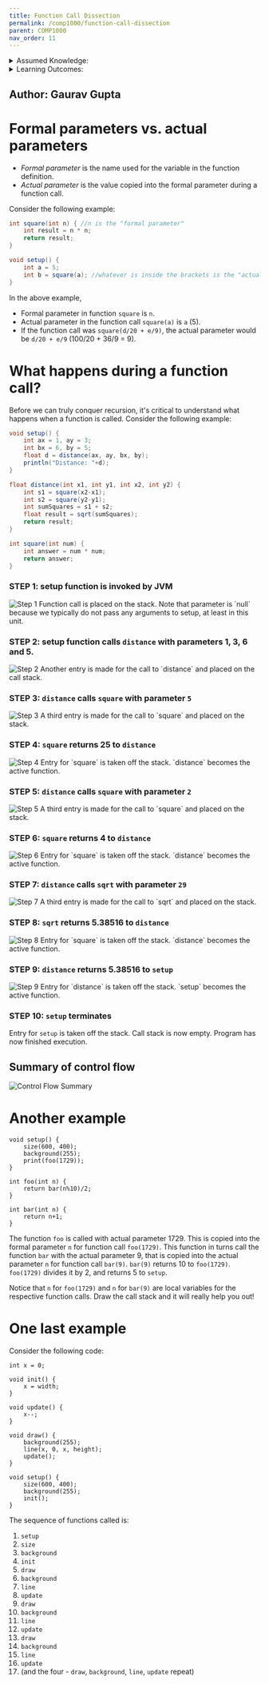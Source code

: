 ```yaml
---
title: Function Call Dissection
permalink: /comp1000/function-call-dissection
parent: COMP1000
nav_order: 11
---
```



<details class="prereq" markdown="1"><summary>Assumed Knowledge:</summary>

  * [Functions](./functions)

</details>

<details class="outcomes" markdown="1"><summary>Learning Outcomes:</summary>

  * Better understand the concept of parameter passing.
  * Familiarize yourself with standard terminology - *formal paramters* vs. *actual parameters*.
  * Understand the control flow and memory transactions during a function call.
  * Understand the concept of *Call Stack*.

</details>

## Author: Gaurav Gupta

# Formal parameters vs. actual parameters

- *Formal parameter* is the name used for the variable in the function definition.
- *Actual parameter* is the value copied into the formal parameter during a function call.

Consider the following example:

```java
int square(int n) { //n is the "formal parameter"
	int result = n * n;
	return result;
}

void setup() {
	int a = 5;
	int b = square(a); //whatever is inside the brackets is the "actual parameter"
}
```

In the above example,

- Formal parameter in function `square` is `n`.
- Actual parameter in the function call `square(a)` is `a` (5).
- If the function call was `square(d/20 + e/9)`, the actual parameter would be `d/20 + e/9` (100/20 + 36/9 = 9).

# What happens during a function call?

Before we can truly conquer recursion, it's critical to understand what happens when a function is called. Consider the following example:

```java
void setup() {
	int ax = 1, ay = 3;
	int bx = 6, by = 5;
	float d = distance(ax, ay, bx, by);
	println("Distance: "+d);
}

float distance(int x1, int y1, int x2, int y2) {
	int s1 = square(x2-x1);
	int s2 = square(y2-y1);
	int sumSquares = s1 + s2;
	float result = sqrt(sumSquares);
	return result;
}

int square(int num) {
	int answer = num * num;
	return answer;
}
```

### STEP 1: setup function is invoked by JVM
<img src="{{ site.baseurl }}/assets/comp1000/call-stack/callStack1Processing.png" alt="Step 1"/>
Function call is placed on the stack. Note that parameter is `null` because we typically do not pass any arguments to setup, at least in this unit.

### STEP 2: setup function calls `distance` with parameters 1, 3, 6 and 5.
<img src="{{ site.baseurl }}/assets/comp1000/call-stack/callStack2Processing.png" alt="Step 2"/>
Another entry is made for the call to `distance` and placed on the call stack.

### STEP 3: `distance` calls `square` with parameter `5`
<img src="{{ site.baseurl }}/assets/comp1000/call-stack/callStack3Processing.png" alt="Step 3"/>
A third entry is made for the call to `square` and placed on the stack.

### STEP 4: `square` returns 25 to `distance`
<img src="{{ site.baseurl }}/assets/comp1000/call-stack/callStack4Processing.png" alt="Step 4"/>
Entry for `square` is taken off the stack. `distance` becomes the active function.

### STEP 5: `distance` calls `square` with parameter `2`
<img src="{{ site.baseurl }}/assets/comp1000/call-stack/callStack5Processing.png" alt="Step 5"/>
A third entry is made for the call to `square` and placed on the stack.

### STEP 6: `square` returns 4 to `distance`
<img src="{{ site.baseurl }}/assets/comp1000/call-stack/callStack6Processing.png" alt="Step 6"/>
Entry for `square` is taken off the stack. `distance` becomes the active function.

### STEP 7: `distance` calls `sqrt` with parameter `29`
<img src="{{ site.baseurl }}/assets/comp1000/call-stack/callStack7Processing.png" alt="Step 7"/>
A third entry is made for the call to `sqrt` and placed on the stack.

### STEP 8: `sqrt` returns 5.38516 to `distance`
<img src="{{ site.baseurl }}/assets/comp1000/call-stack/callStack8Processing.png" alt="Step 8"/>
Entry for `square` is taken off the stack. `distance` becomes the active function.

### STEP 9: `distance` returns 5.38516 to `setup`
<img src="{{ site.baseurl }}/assets/comp1000/call-stack/callStack9Processing.png" alt="Step 9"/>
Entry for `distance` is taken off the stack. `setup` becomes the active function.

### STEP 10: `setup` terminates
Entry for `setup` is taken off the stack. Call stack is now empty. Program has now finished execution.

## Summary of control flow
<img src="{{ site.baseurl }}/assets/comp1000/call-stack/controlFlowProcessing.png" alt="Control Flow Summary"/>

# Another example

```processing
void setup() {
	size(600, 400);
	background(255);
	print(foo(1729));
}

int foo(int n) {
	return bar(n%10)/2;
}

int bar(int n) {
	return n+1;
}
```

The function `foo` is called with actual parameter 1729.
This is copied into the formal parameter `n` for function call `foo(1729)`. This function in turns call the function `bar` with the actual parameter 9, that is copied into the actual parameter `n` for function call `bar(9)`. `bar(9)` returns 10 to `foo(1729)`. `foo(1729)` divides it by 2, and returns 5 to `setup`.

Notice that `n` for `foo(1729)` and `n` for `bar(9)` are local variables for the respective function calls. Draw the call stack and it will really help you out!

# One last example

Consider the following code:

```processing
int x = 0;

void init() {
	x = width;
}

void update() {
	x--;
}

void draw() {
	background(255);
	line(x, 0, x, height);
	update();
}

void setup() {
	size(600, 400);
	background(255);
	init();
}
```

The sequence of functions called is:

1. `setup`
2. `size`
3. `background`
4. `init`
5. `draw`
6. `background`
7. `line`
8. `update`
9. `draw`
10. `background`
11. `line`
12. `update`
13. `draw`
14. `background`
15. `line`
16. `update`
17. (and the four - `draw`, `background`, `line`, `update` repeat)
